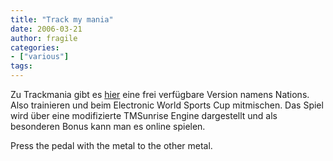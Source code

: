 ```yaml
---
title: "Track my mania"
date: 2006-03-21
author: fragile
categories:
- ["various"]
tags:
---
```

Zu Trackmania gibt es <a href="http://www.trackmania-the-game.de:8080/nation/">hier</a> eine frei verfügbare Version namens Nations. Also trainieren und beim Electronic World Sports Cup mitmischen. Das Spiel wird über eine modifizierte TMSunrise Engine dargestellt und als besonderen Bonus kann man es online spielen.

Press the pedal with the metal to the other metal.
